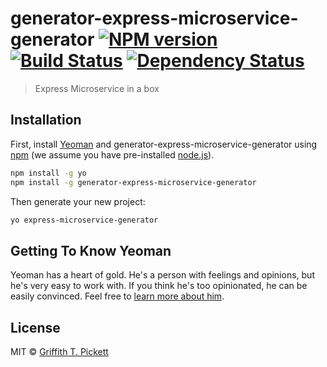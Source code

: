 # generator-express-microservice-generator [![NPM version][npm-image]][npm-url] [![Build Status][travis-image]][travis-url] [![Dependency Status][daviddm-image]][daviddm-url]
> Express Microservice in a box

## Installation

First, install [Yeoman](http://yeoman.io) and generator-express-microservice-generator using [npm](https://www.npmjs.com/) (we assume you have pre-installed [node.js](https://nodejs.org/)).

```bash
npm install -g yo
npm install -g generator-express-microservice-generator
```

Then generate your new project:

```bash
yo express-microservice-generator
```

## Getting To Know Yeoman

Yeoman has a heart of gold. He&#39;s a person with feelings and opinions, but he&#39;s very easy to work with. If you think he&#39;s too opinionated, he can be easily convinced. Feel free to [learn more about him](http://yeoman.io/).

## License

MIT © [Griffith T. Pickett]()


[npm-image]: https://badge.fury.io/js/generator-express-microservice-generator.svg
[npm-url]: https://npmjs.org/package/generator-express-microservice-generator
[travis-image]: https://travis-ci.org/tpickett/generator-express-microservice-generator.svg?branch=master
[travis-url]: https://travis-ci.org/tpickett/generator-express-microservice-generator
[daviddm-image]: https://david-dm.org/tpickett/generator-express-microservice-generator.svg?theme=shields.io
[daviddm-url]: https://david-dm.org/tpickett/generator-express-microservice-generator
